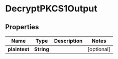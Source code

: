 

# DecryptPKCS1Output


## Properties

| Name | Type | Description | Notes |
|------------ | ------------- | ------------- | -------------|
|**plaintext** | **String** |  |  [optional] |



